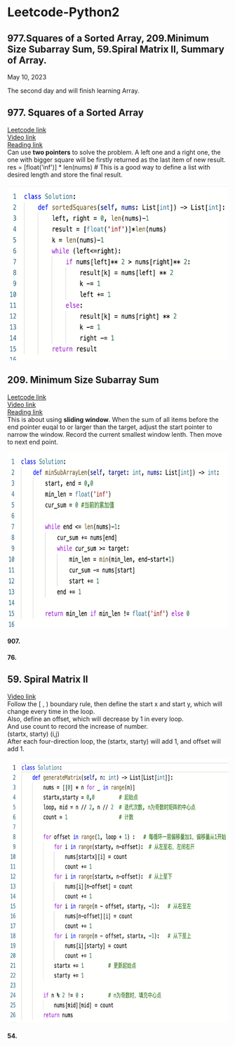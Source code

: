 # Leetcode-Python2
## 977.Squares of a Sorted Array, 209.Minimum Size Subarray Sum, 59.Spiral Matrix II, Summary of Array.
May 10, 2023 

The second day and will finish learning Array.

## 977. Squares of a Sorted Array
[Leetcode link](https://leetcode.com/problems/squares-of-a-sorted-array/) \
[Video link](https://www.bilibili.com/video/BV1QB4y1D7ep/?spm_id_from=333.788&vd_source=63f26efad0d35bcbb0de794512ac21f3) \
[Reading link](https://github.com/youngyangyang04/leetcode-master/blob/master/problems/0977.%E6%9C%89%E5%BA%8F%E6%95%B0%E7%BB%84%E7%9A%84%E5%B9%B3%E6%96%B9.md)\
Can use **two pointers** to  solve the problem. A left one and a right one, the one with bigger square will be firstly returned as the last item of new result.\
res = [float('inf')] * len(nums) # This is a good way to define a list with desired length and store the final result. 

<img src="https://github.com/gyjbb/Leetcode-Python2/blob/main/Screen%20Shot%202023-05-10%20at%203.35.08%20PM.png" width="600" height="400">

## 209. Minimum Size Subarray Sum
[Leetcode link](https://leetcode.com/problems/minimum-size-subarray-sum/) \
[Video link](https://www.bilibili.com/video/BV1tZ4y1q7XE) \
[Reading link](https://github.com/youngyangyang04/leetcode-master/blob/master/problems/0209.%E9%95%BF%E5%BA%A6%E6%9C%80%E5%B0%8F%E7%9A%84%E5%AD%90%E6%95%B0%E7%BB%84.md) \
This is about using **sliding window**. When the sum of all items before the end pointer euqal to or larger than the target, adjust the start pointer to narrow the window. Record the current smallest window lenth. Then move to next end point.

<img src="https://github.com/gyjbb/Leetcode-Python2/blob/main/Screen%20Shot%202023-05-10%20at%204.32.31%20PM.png" width="700" height="400">

#### 907.
#### 76.


## 59. Spiral Matrix II
[Video link](https://www.bilibili.com/video/BV1SL4y1N7mV/?spm_id_from=333.788&vd_source=63f26efad0d35bcbb0de794512ac21f3) \
Follow the [ , ) boundary rule, then define the start x and start y, which will change every time in the loop.\
Also, define an offset, which will decrease by 1 in every loop. \
And use count to record the increase of number.\
(startx, starty)  (i,j)\
After each four-direction loop, the (startx, starty) will add 1, and offset will add 1.

<img src="https://github.com/gyjbb/Leetcode-Python2/blob/main/Screen%20Shot%202023-05-10%20at%205.38.52%20PM.png" width="700" height="600">



#### 54. 







